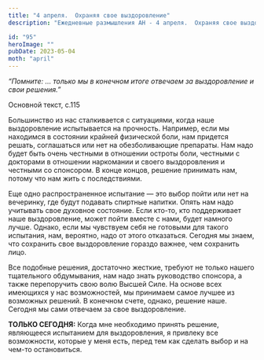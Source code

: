 ```yaml
---
title: "4 апреля.  Охраняя свое выздоровление"
description: "Ежедневные размышления АН - 4 апреля.  Охраняя свое выздоровление"

id: "95"
heroImage: ""
pubDate: 2023-05-04
moth: "april"
---
```


_“Помните: … только мы в конечном итоге отвечаем за выздоровление и свои
решения.”_

Основной текст, с.115

Большинство из нас сталкивается с ситуациями, когда наше выздоровление
испытывается на прочность. Например, если мы находимся в состоянии крайней
физической боли, нам придется решать, соглашаться или нет на обезболивающие
препараты. Нам надо будет быть очень честными в отношении остроты боли,
честными с докторами в отношении наркомании и своего выздоровления и честными
со спонсором. В конце концов, решение принимать нам, потому что нам жить с
последствиями.

Еще одно распространенное испытание — это выбор пойти или нет на вечеринку,
где будут подавать спиртные напитки. Опять нам надо учитывать свое духовное
состояние. Если кто-то, кто поддерживает наше выздоровление, может пойти
вместе с нами, будет намного лучше. Однако, если мы чувствуем себя не готовыми
для такого испытания, нам, вероятно, надо от этого отказаться. Сегодня мы
знаем, что сохранить свое выздоровление гораздо важнее, чем сохранить лицо.

Все подобные решения, достаточно жесткие, требуют не только нашего тщательного
обдумывания, нам надо знать руководство спонсора, а также перепоручить свою
волю Высшей Силе. На основе всех имеющихся у нас возможностей, мы принимаем
самое лучшее из возможных решений. В конечном счете, однако, решение наше.
Сегодня мы сами отвечаем за свое выздоровление.

**ТОЛЬКО СЕГОДНЯ:** Когда мне необходимо принять решение, являющееся
испытанием для выздоровления, я привлеку все возможности, которые у меня есть,
перед тем как сделать выбор и на чем-то остановиться.
